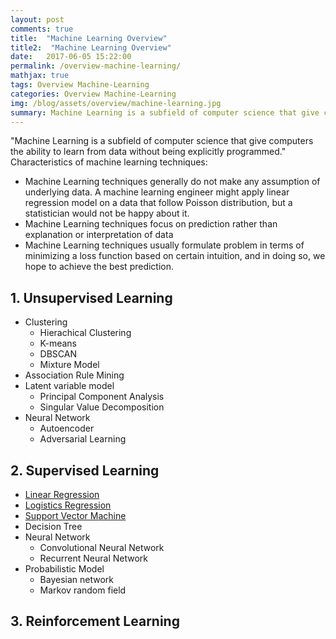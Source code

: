 ```yaml
---
layout: post
comments: true
title:  "Machine Learning Overview"
title2:  "Machine Learning Overview"
date:   2017-06-05 15:22:00
permalink: /overview-machine-learning/
mathjax: true
tags: Overview Machine-Learning
categories: Overview Machine-Learning
img: /blog/assets/overview/machine-learning.jpg
summary: Machine Learning is a subfield of computer science that give computers the ability to learn from data without being explicitly programmed.
---
```



"Machine Learning is a subfield of computer science that give computers the ability to learn from data without being explicitly programmed."
Characteristics of machine learning techniques:
* Machine Learning techniques generally do not make any assumption of underlying data. A machine learning engineer might apply linear regression model on a data that follow Poisson distribution, but a statistician would not be happy about it.
* Machine Learning techniques focus on prediction rather than explanation or interpretation of data
* Machine Learning techniques usually formulate problem in terms of minimizing a loss function based on certain intuition, and in doing so, we hope to achieve the best prediction.

## 1. Unsupervised Learning
* Clustering
  * Hierachical Clustering
  * K-means
  * DBSCAN
  * Mixture Model
* Association Rule Mining
* Latent variable model
  * Principal Component Analysis
  * Singular Value Decomposition<!---  * Collaborative Filtering -->
* Neural Network
  * Autoencoder
  * Adversarial Learning

## 2. Supervised Learning
* [Linear Regression](/blog/linear-regression/)
* [Logistics Regression](/blog/logistic-regression/)
* [Support Vector Machine](/blog/svm/)
* Decision Tree
* Neural Network
  * Convolutional Neural Network
  * Recurrent Neural Network
* Probabilistic Model
  * Bayesian network
  * Markov random field<!---  * Restricted Boltzmann machine -->

## 3. Reinforcement Learning

